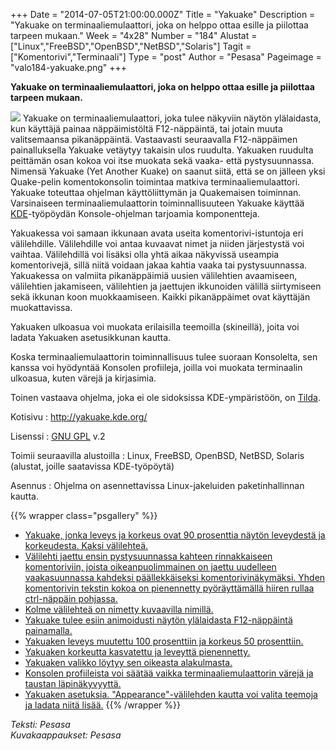 +++
Date = "2014-07-05T21:00:00.000Z"
Title = "Yakuake"
Description = "Yakuake on terminaaliemulaattori, joka on helppo ottaa esille ja piilottaa tarpeen mukaan."
Week = "4x28"
Number = "184"
Alustat = ["Linux","FreeBSD","OpenBSD","NetBSD","Solaris"]
Tagit = ["Komentorivi","Terminaali"]
Type = "post"
Author = "Pesasa"
Pageimage = "valo184-yakuake.png"
+++


**Yakuake on terminaaliemulaattori, joka on helppo ottaa esille ja
piilottaa tarpeen mukaan.**

![ ](/images/valo184-yakuake.png "fig:valo184-yakuake.png") Yakuake on
terminaaliemulaattori, joka tulee näkyviin näytön ylälaidasta, kun
käyttäjä painaa näppäimistöltä F12-näppäintä, tai jotain muuta
valitsemaansa pikanäppäintä. Vastaavasti seuraavalla F12-näppäimen
painalluksella Yakuake vetäytyy takaisin ulos ruudulta. Yakuaken
ruudulta peittämän osan kokoa voi itse muokata sekä vaaka- että
pystysuunnassa. Nimensä Yakuake (Yet Another Kuake) on saanut siitä,
että se on jälleen yksi Quake-pelin komentokonsolin toimintaa matkiva
terminaaliemulaattori. Yakuake toteuttaa ohjelman käyttöliittymän ja
Quakemaisen toiminnan. Varsinaiseen terminaaliemulaattorin
toiminnallisuuteen Yakuake käyttää [KDE](KDE)-työpöydän
Konsole-ohjelman tarjoamia komponentteja.

Yakuakessa voi samaan ikkunaan avata useita komentorivi-istuntoja eri
välilehdille. Välilehdille voi antaa kuvaavat nimet ja niiden
järjestystä voi vaihtaa. Välilehdillä voi lisäksi olla yhtä aikaa
näkyvissä useampia komentorivejä, sillä niitä voidaan jakaa kahtia vaaka
tai pystysuunnassa. Yakuakessa on valmiita pikanäppäimiä uusien
välilehtien avaamiseen, välilehtien jakamiseen, välilehtien ja jaettujen
ikkunoiden välillä siirtymiseen sekä ikkunan koon muokkaamiseen. Kaikki
pikanäppäimet ovat käyttäjän muokattavissa.

Yakuaken ulkoasua voi muokata erilaisilla teemoilla (skineillä), joita
voi ladata Yakuaken asetusikkunan kautta.

Koska terminaaliemulaattorin toiminnallisuus tulee suoraan Konsolelta,
sen kanssa voi hyödyntää Konsolen profiileja, joilla voi muokata
terminaalin ulkoasua, kuten värejä ja kirjasimia.

Toinen vastaava ohjelma, joka ei ole sidoksissa KDE-ympäristöön, on
[Tilda](https://github.com/lanoxx/tilda/).

Kotisivu
:   <http://yakuake.kde.org/>

Lisenssi
:   [GNU GPL](GNU_GPL) v.2

Toimii seuraavilla alustoilla
:   Linux, FreeBSD, OpenBSD, NetBSD, Solaris (alustat, joille saatavissa
    KDE-työpöytä)

Asennus
:   Ohjelma on asennettavissa Linux-jakeluiden paketinhallinnan kautta.

{{% wrapper class="psgallery" %}}
-   [Yakuake, jonka leveys ja korkeus ovat 90 prosenttia näytön
    leveydestä ja korkeudesta. Kaksi välilehteä.](/images/yakuake-1.jpg)
-   [Välilehti jaettu ensin pystysuunnassa kahteen rinnakkaiseen
    komentoriviin, joista oikeanpuolimmainen on jaettu uudelleen
    vaakasuunnassa kahdeksi päällekkäiseksi komentorivinäkymäksi. Yhden
    komentorivin tekstin kokoa on pienennetty pyöräyttämällä hiiren
    rullaa ctrl-näppäin pohjassa.](/images/yakuake-2.jpg)
-   [Kolme välilehteä on nimetty kuvaavilla
    nimillä.](/images/yakuake-3.jpg)
-   [Yakuake tulee esiin animoidusti näytön ylälaidasta F12-näppäintä
    painamalla.](/images/yakuake-4.jpg)
-   [Yakuaken leveys muutettu 100 prosenttiin ja korkeus 50
    prosenttiin.](/images/yakuake-5.jpg)
-   [Yakuaken korkeutta kasvatettu ja leveyttä
    pienennetty.](/images/yakuake-6.jpg)
-   [Yakuaken valikko löytyy sen oikeasta
    alakulmasta.](/images/yakuake-7.jpg)
-   [Konsolen profiileista voi säätää vaikka terminaaliemulaattorin
    värejä ja taustan läpinäkyvyyttä.](/images/yakuake-8.jpg)
-   [Yakuaken asetuksia. "Appearance"-välilehden kautta voi valita
    teemoja ja ladata niitä lisää.](/images/yakuake-9.jpg)
{{% /wrapper %}}

*Teksti: Pesasa* <br />
*Kuvakaappaukset: Pesasa*


